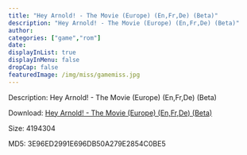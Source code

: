 ```yaml
---
title: "Hey Arnold! - The Movie (Europe) (En,Fr,De) (Beta)"
description: "Hey Arnold! - The Movie (Europe) (En,Fr,De) (Beta)"
author: 
categories: ["game","rom"]
date: 
displayInList: true
displayInMenu: false
dropCap: false
featuredImage: /img/miss/gamemiss.jpg
---
```


Description: Hey Arnold! - The Movie (Europe) (En,Fr,De) (Beta)

Download: <a style="text-decoration:underline;" href="https://mega.nz/#!rbZS0IaJ!QdTi13LEykXZgxTrKbz6hsbCu7xvBFnlcixx0UOtNQc" target = "_blank" rel = "nofollow" > Hey Arnold! - The Movie (Europe) (En,Fr,De) (Beta)</a>

Size: 4194304

MD5: 3E96ED2991E696DB50A279E2854C0BE5

